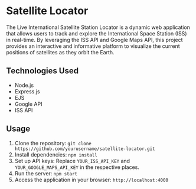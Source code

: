 # Satellite Locator
The Live International Satellite Station Locator is a dynamic web application that allows users to track and explore the International Space Station (ISS) in real-time. By leveraging the ISS API and Google Maps API, this project provides an interactive and informative platform to visualize the current positions of satellites as they orbit the Earth.

## Technologies Used
- Node.js
- Express.js
- EJS
- Google API
- ISS API

## Usage
1. Clone the repository: `git clone https://github.com/yourusername/satellite-locator.git`
2. Install dependencies: `npm install`
3. Set up API keys: Replace `YOUR_ISS_API_KEY` and `YOUR_GOOGLE_MAPS_API_KEY` in the respective places.
4. Run the server: `npm start`
5. Access the application in your browser: `http://localhost:4000`
